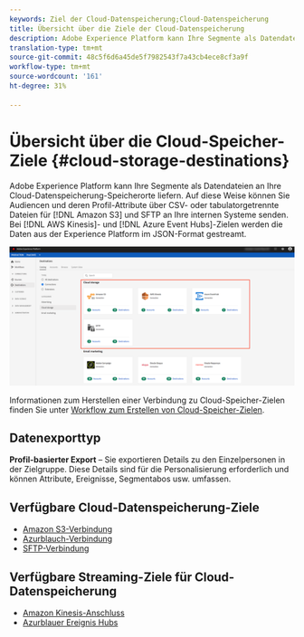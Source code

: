 ```yaml
---
keywords: Ziel der Cloud-Datenspeicherung;Cloud-Datenspeicherung
title: Übersicht über die Ziele der Cloud-Datenspeicherung
description: Adobe Experience Platform kann Ihre Segmente als Datendateien an Ihre Standorte Amazon S3, AWS Kinesis, AWS Ereignis Hubs oder SFTP-Cloud-Datenspeicherung liefern.
translation-type: tm+mt
source-git-commit: 48c5f6d6a45de5f7982543f7a43cb4ece8cf3a9f
workflow-type: tm+mt
source-wordcount: '161'
ht-degree: 31%

---
```



# Übersicht über die Cloud-Speicher-Ziele {#cloud-storage-destinations}

Adobe Experience Platform kann Ihre Segmente als Datendateien an Ihre Cloud-Datenspeicherung-Speicherorte liefern. Auf diese Weise können Sie Audiencen und deren Profil-Attribute über CSV- oder tabulatorgetrennte Dateien für [!DNL Amazon S3] und SFTP an Ihre internen Systeme senden. Bei [!DNL AWS Kinesis]- und [!DNL Azure Event Hubs]-Zielen werden die Daten aus der Experience Platform im JSON-Format gestreamt.

![Ziele der Adobe Cloud-Datenspeicherung](../../assets/catalog/cloud-storage/cloud-storage-destinations.png)

Informationen zum Herstellen einer Verbindung zu Cloud-Speicher-Zielen finden Sie unter [Workflow zum Erstellen von Cloud-Speicher-Zielen](./workflow.md).

## Datenexporttyp

**Profil-basierter Export** – Sie exportieren Details zu den Einzelpersonen in der Zielgruppe. Diese Details sind für die Personalisierung erforderlich und können Attribute, Ereignisse, Segmentabos usw. umfassen.

## Verfügbare Cloud-Datenspeicherung-Ziele

- [Amazon S3-Verbindung](./amazon-s3.md)
- [Azurblauch-Verbindung](./azure-blob.md)
- [SFTP-Verbindung](./sftp.md)

## Verfügbare Streaming-Ziele für Cloud-Datenspeicherung

- [Amazon Kinesis-Anschluss](./amazon-kinesis.md)
- [Azurblauer Ereignis Hubs](./azure-event-hubs.md)